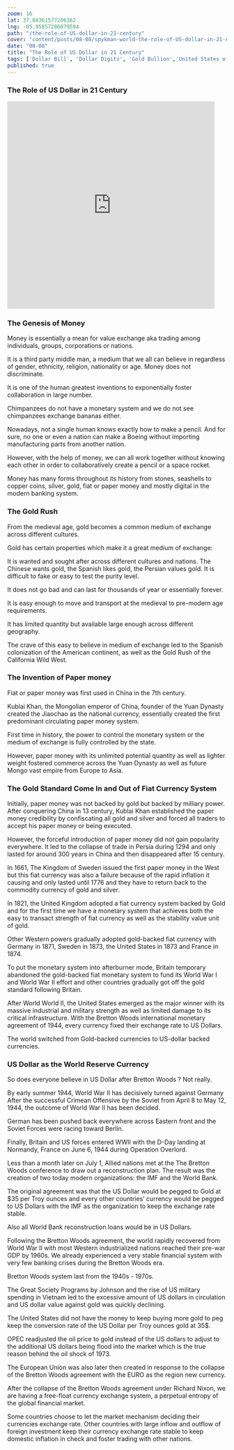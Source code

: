 ```yaml
---
zoom: 16
lat: 37.88361577206362
lng: -85.95857286079594
path: "/the-role-of-US-dollar-in-21-century"
cover: "content/posts/08-08/spykman-world-the-role-of-US-dollar-in-21-century.png"
date: "08-08"
title: "The Role of US Dollar in 21 Century"
tags: ['Dollar Bill', 'Dollar Digits', 'Gold Bullion','United States of America','Reserve Currency','Troy Ounce','Spykman World','Nicholas Spykman']    
published: true
---
```


### The Role of US Dollar in 21 Century

<iframe src="https://www.facebook.com/plugins/video.php?href=https%3A%2F%2Fwww.facebook.com%2Fspykmanworld%2Fvideos%2F2335445176783110%2F&show_text=0&width=476" width="476" height="476" style="border:none;overflow:hidden" scrolling="no" frameborder="0" allowTransparency="true" allowFullScreen="true"></iframe>

<br/>

### The Genesis of Money
 
Money is essentially a mean for value exchange aka trading among individuals, groups, corporations or nations. 
 
It is a third party middle man, a medium that we all can believe in regardless of gender, ethnicity, religion, nationality or age. Money does not discriminate. 
 
It is one of the human greatest inventions to exponentially foster collaboration in large number. 

Chimpanzees do not have a monetary system and we do not see chimpanzees exchange bananas either. 
 
Nowadays, not a single human knows exactly how to make a pencil. And for sure, no one or even a nation can make a Boeing without importing manufacturing parts from another nation. 
 
However, with the help of money, we can all work together without knowing each other in order to collaboratively create a pencil or a space rocket.
 
Money has many forms throughout its history from stones, seashells to copper coins, silver, gold, fiat or paper money and mostly digital in the modern banking system.
 
### The Gold Rush

From the medieval age, gold becomes a common medium of exchange across different cultures. 
 
Gold has certain properties which make it a great medium of exchange:

It is wanted and sought after across different cultures and nations. The Chinese wants gold, the Spanish likes gold, the Persian values gold.
It is difficult to fake or easy to test the purity level.

It does not go bad and can last for thousands of year or essentially forever.

It is easy enough to move and transport at the medieval to pre-modern age requirements.

It has limited quantity but available large enough across different geography.
 
The crave of this easy to believe in medium of exchange led to the Spanish colonization of the American continent, as well as the Gold Rush of the California Wild West. 
 
### The Invention of Paper money

Fiat or paper money was first used in China in the 7th century. 
 
Kublai Khan, the Mongolian emperor of China, founder of the Yuan Dynasty created the Jiaochao as the national currency, essentially created the first predominant circulating paper money system.
 
First time in history, the power to control the monetary system or the medium of exchange is fully controlled by the state. 
 
However, paper money with its unlimited potential quantity as well as lighter weight fostered commerce across the Yuan Dynasty as well as future Mongo vast empire from Europe to Asia. 

### The Gold Standard Come In and Out of Fiat Currency System
 
Initially, paper money was not backed by gold but backed by milliary power. After conquering China in 13 century,  Kublai Khan established the paper money credibility by confiscating all gold and silver and forced all traders to accept his paper money or being executed. 
 
However, the forceful introduction of paper money did not gain popularity everywhere. It led to the collapse of trade in Persia during 1294 and only lasted for around 300 years in China and then disappeared after 15 century.
 
In 1661, The Kingdom of Sweden issued the first paper money in the West but this fiat currency was also a failure because of the rapid inflation it causing and only lasted until 1776 and they have to return back to the commodity currency of gold and silver.
 
In 1821, the United Kingdom adopted a fiat currency system backed by Gold and for the first time we have a monetary system that achieves both the easy to transact strength of fiat currency as well as the stability value unit of gold.
 
Other Western powers gradually adopted gold-backed fiat currency with Germany in 1871, Sweden in 1873, the United States in 1873 and France in 1874.
 
To put the monetary system into afterburner mode, Britain temporary abandoned the gold-backed fiat monetary system to fund its World War I and World War II effort and other countries gradually got off the gold standard following Britain.
 
After World World II, the United States emerged as the major winner with its massive industrial and military strength as well as limited damage to its critical infrastructure. With the Bretton Woods international monetary agreement of 1944,  every currency fixed their exchange rate to US Dollars. 

The world switched from Gold-backed currencies to US-dollar backed currencies.

### US Dollar as the World Reserve Currency

So does everyone believe in US Dollar after Bretton Woods ? Not really.

By early summer 1944, World War II has decisively turned against Germany
After the successful Crimean Offensive by the Soviet from April 8 to May 12, 1944, the outcome of World War II has been decided.

German has been pushed back everywhere across Eastern front and the Soviet Forces were racing toward Berlin.

Finally, Britain and US forces entered WWII with the D-Day landing at Normandy, France on June 6, 1944 during Operation Overlord. 

Less than a month later on July 1, Allied nations met at the The Bretton Woods conference to draw out a reconstruction plan. The result was the creation of two today modern organizations: the IMF and the World Bank.

The original agreement was that the US Dollar would be pegged to Gold at $35 per Troy ounces and every other countries’ currency would be pegged to US Dollars with the IMF as the organization to keep the exchange rate stable.

Also all World Bank reconstruction loans would be in US Dollars.

Following the Bretton Woods agreement, the world rapidly recovered from World War II with most Western industrialized nations reached their pre-war GDP by 1960s. We already experienced a very stable financial system with very few banking crises during the Bretton Woods era. 

Bretton Woods system last from the 1940s - 1970s. 

The Great Society Programs by Johnson and the rise of US military spending in Vietnam led to the excessive amount of US dollars in circulation and US dollar value against gold was quickly declining. 

The United States did not have the money to keep buying more gold to peg keep the conversion rate of the US Dollar per Troy ounces gold at 35$. 

OPEC readjusted the oil price to gold instead of the US dollars to adjust to the additional US dollars being flood into the market which is the true reason behind the oil shock of 1973. 

The European Union was also later then created in response to the collapse of the Bretton Woods agreement with the EURO as the region new currency. 

After the collapse of the Bretton Woods agreement under Richard Nixon, we are having a free-float currency exchange system, a perpetual entropy of the global financial market. 

Some countries choose to let the market mechanism deciding their currencies exchange rate.  Other countries with large inflow and outflow of foreign investment keep their currency exchange rate stable to keep domestic inflation in check and foster trading with other nations. 








